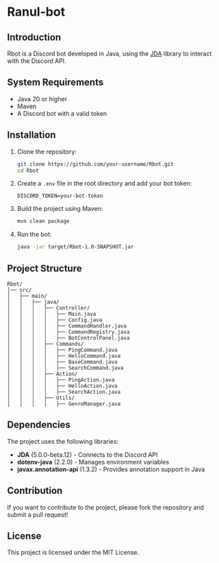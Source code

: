 # Ranul-bot

## Introduction
Rbot is a Discord bot developed in Java, using the [JDA](https://github.com/DV8FromTheWorld/JDA) library to interact with the Discord API.

## System Requirements
- Java 20 or higher
- Maven
- A Discord bot with a valid token

## Installation
1. Clone the repository:
   ```sh
   git clone https://github.com/your-username/Rbot.git
   cd Rbot
   ```
2. Create a `.env` file in the root directory and add your bot token:
   ```env
   DISCORD_TOKEN=your-bot-token
   ```
3. Build the project using Maven:
   ```sh
   mvn clean package
   ```
4. Run the bot:
   ```sh
   java -jar target/Rbot-1.0-SNAPSHOT.jar
   ```

## Project Structure
```
Rbot/
│── src/
│   ├── main/
│   │   ├── java/
│   │   │   ├── Controller/  
│   │   │   │   ├── Main.java
│   │   │   │   ├── Config.java
│   │   │   │   ├── CommandHandler.java
│   │   │   │   ├── CommandRegistry.java
│   │   │   │   ├── BotControlPanel.java
│   │   │   ├── Commands/  
│   │   │   │   ├── PingCommand.java
│   │   │   │   ├── HelloCommand.java
│   │   │   │   ├── BaseCommand.java
│   │   │   │   ├── SearchCommand.java
│   │   │   ├── Action/  
│   │   │   │   ├── PingAction.java
│   │   │   │   ├── HelloAction.java
│   │   │   │   ├── SearchAction.java
│   │   │   ├── Utils/  
│   │   │   │   ├── GenreManager.java
```

## Dependencies
The project uses the following libraries:
- **JDA** (5.0.0-beta.12) - Connects to the Discord API
- **dotenv-java** (2.2.0) - Manages environment variables
- **javax.annotation-api** (1.3.2) - Provides annotation support in Java

## Contribution
If you want to contribute to the project, please fork the repository and submit a pull request!

## License
This project is licensed under the MIT License.

